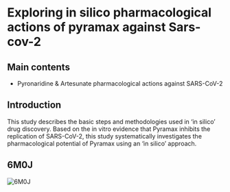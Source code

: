 # Exploring in silico pharmacological actions of pyramax against Sars-cov-2



## Main contents
- Pyronaridine & Artesunate pharmacological actions against SARS-CoV-2

## Introduction
This study describes the basic steps and methodologies used in ‘in silico’ drug discovery. Based on the in vitro evidence that Pyramax inhibits the replication of SARS-CoV-2, this study systematically investigates the pharmacological potential of Pyramax using an ‘in silico’ approach.

## 6M0J
![6M0J](https://github.com/user-attachments/assets/29649489-8a54-4bee-b6a1-31392da2c9a3)


